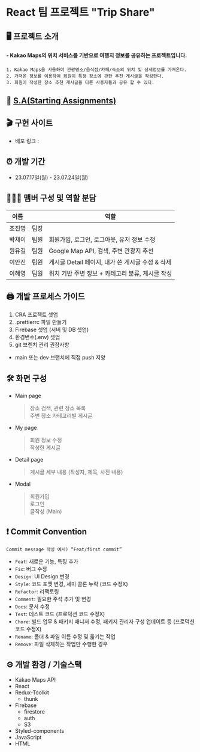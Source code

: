 # React 팀 프로젝트 "Trip Share"

## 🖥️ 프로젝트 소개

#### - Kakao Maps의 위치 서비스를 기반으로 여행지 정보를 공유하는 프로젝트입니다.

    1. Kakao Maps을 사용하여 관광명소/음식점/카페/숙소의 위치 및 상세정보를 가져온다.
    2. 가져온 정보를 이용하여 회원이 특정 장소에 관한 추천 게시글을 작성한다.
    3. 회원이 작성한 장소 추천 게시글을 다른 사용자들과 공유 할 수 있다.

## 📜 [S.A(Starting Assignments)](https://teamsparta.notion.site/5-125-77bf26509f0c4c7f9abbe32b76df6fec)

## 🎬 구현 사이트

- 배포 링크 :

## ⏰ 개발 기간

- 23.07.17일(월) - 23.07.24일(월)

## 🧑‍🤝‍🧑 맴버 구성 및 역할 분담

|이름||역할|
|------|---|---|
|조진명|팀장||
|박제이|팀원|회원가입, 로그인, 로그아웃, 유저 정보 수정|
|원유길|팀원|Google Map API, 검색, 주변 관광지 추천|
|이안진|팀원|게시글 Detail 페이지, 내가 쓴 게시글 수정 & 삭제|
|이혜영|팀원|위치 기반 주변 정보 + 카테고리 분류, 게시글 작성|

## 🖨️ 개발 프로세스 가이드

1.  CRA 프로젝트 셋업
2.  .prettierrc 파일 만들기
3.  Firebase 셋업 (서버 및 DB 셋업)
4.  환경변수(.env) 셋업
5.  git 브렌치 관리 권장사항

- main 또는 dev 브랜치에 직접 push 지양

## 🛠️ 화면 구성

- Main page
  > 장소 검색, 관련 장소 목록<br/>
  > 주변 장소 카테고리별 게시글
- My page
  > 회원 정보 수정<br/>
  > 작성한 게시글
- Detail page
  > 게시글 세부 내용 (작성자, 제목, 사진 내용)
- Modal
  > 회원가입<br/>
  > 로그인<br/>
  > 글작성 (Main)

## ❗ Commit Convention

`Commit message 작성 예시) “Feat/first commit”`

- `Feat`: 새로운 기능, 특징 추가
- `Fix`: 버그 수정
- `Design`: UI Design 변경
- `Style`: 코드 포맷 변경, 세미 콜론 누락 (코드 수정X)
- `Refactor`: 리팩토링
- `Comment`: 필요한 주석 추가 및 변경
- `Docs`: 문서 수정
- `Test`: 테스트 코드 (프로덕션 코드 수정X)
- `Chore`: 빌드 업무 & 패키지 매니저 수정, 패키지 관리자 구성 업데이트 등 (프로덕션 코드 수정X)
- `Rename`: 폴더 & 파일 이름 수정 및 옮기는 작업
- `Remove`: 파일 삭제하는 작업만 수행한 경우

## ⚙️ 개발 환경 / 기술스택

- Kakao Maps API
- React
- Redux-Toolkit
  - thunk
- Firebase
  - firestore
  - auth
  - S3
- Styled-components
- JavaScript
- HTML
